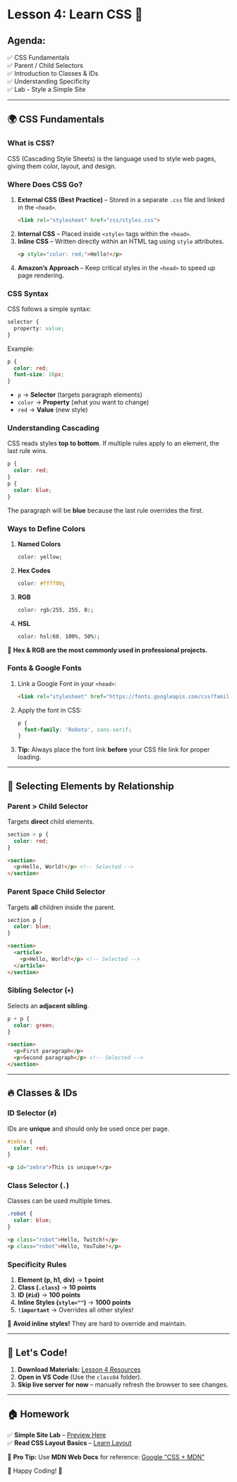 # Lesson 4: Learn CSS 🚀  

## **Agenda:**  
✅ CSS Fundamentals  
✅ Parent / Child Selectors  
✅ Introduction to Classes & IDs  
✅ Understanding Specificity  
✅ Lab - Style a Simple Site  

---

## 🌍 **CSS Fundamentals**

### What is CSS?
CSS (Cascading Style Sheets) is the language used to style web pages, giving them color, layout, and design.

### **Where Does CSS Go?**
1. **External CSS (Best Practice)** – Stored in a separate `.css` file and linked in the `<head>`.
   ```html
   <link rel="stylesheet" href="css/styles.css">
   ```
2. **Internal CSS** – Placed inside `<style>` tags within the `<head>`.
3. **Inline CSS** – Written directly within an HTML tag using `style` attributes.
   ```html
   <p style="color: red;">Hello!</p>
   ```
4. **Amazon’s Approach** – Keep critical styles in the `<head>` to speed up page rendering.

### **CSS Syntax**
CSS follows a simple syntax:
```css
selector {
  property: value;
}
```
Example:
```css
p {
  color: red;
  font-size: 16px;
}
```
- `p` → **Selector** (targets paragraph elements)
- `color` → **Property** (what you want to change)
- `red` → **Value** (new style)

### **Understanding Cascading**
CSS reads styles **top to bottom**. If multiple rules apply to an element, the last rule wins.
```css
p {
  color: red;
}
p {
  color: blue;
}
```
The paragraph will be **blue** because the last rule overrides the first.

### **Ways to Define Colors**
1. **Named Colors**
   ```css
   color: yellow;
   ```
2. **Hex Codes**
   ```css
   color: #ffff00;
   ```
3. **RGB**
   ```css
   color: rgb(255, 255, 0);
   ```
4. **HSL**
   ```css
   color: hsl(60, 100%, 50%);
   ```
🔹 **Hex & RGB are the most commonly used in professional projects.**

### **Fonts & Google Fonts**
1. Link a Google Font in your `<head>`:
   ```html
   <link rel="stylesheet" href="https://fonts.googleapis.com/css?family=Roboto">
   ```
2. Apply the font in CSS:
   ```css
   p {
     font-family: 'Roboto', sans-serif;
   }
   ```
3. **Tip:** Always place the font link **before** your CSS file link for proper loading.

---

## 🎯 **Selecting Elements by Relationship**

### **Parent > Child Selector**
Targets **direct** child elements.
```css
section > p {
  color: red;
}
```
```html
<section>
  <p>Hello, World!</p> <!-- Selected -->
</section>
```

### **Parent Space Child Selector**
Targets **all** children inside the parent.
```css
section p {
  color: blue;
}
```
```html
<section>
  <article>
    <p>Hello, World!</p> <!-- Selected -->
  </article>
</section>
```

### **Sibling Selector (`+`)**
Selects an **adjacent sibling**.
```css
p + p {
  color: green;
}
```
```html
<section>
  <p>First paragraph</p>
  <p>Second paragraph</p> <!-- Selected -->
</section>
```

---

## 🔥 **Classes & IDs**

### **ID Selector (`#`)**
IDs are **unique** and should only be used once per page.
```css
#zebra {
  color: red;
}
```
```html
<p id="zebra">This is unique!</p>
```

### **Class Selector (`.`)**
Classes can be used multiple times.
```css
.robot {
  color: blue;
}
```
```html
<p class="robot">Hello, Twitch!</p>
<p class="robot">Hello, YouTube!</p>
```

### **Specificity Rules**
1. **Element (p, h1, div)** → **1 point**
2. **Class (`.class`)** → **10 points**
3. **ID (`#id`)** → **100 points**
4. **Inline Styles (`style=""`)** → **1000 points**
5. **`!important`** → Overrides all other styles!

🚨 **Avoid inline styles!** They are hard to override and maintain.

---

## 🎯 **Let's Code!**

1. **Download Materials:** [Lesson 4 Resources](https://drive.google.com/file/d/1nb5QadNC2Z1x2oqH9zIMZFVbYjarM5Br/view)
2. **Open in VS Code** (Use the `class04` folder).
3. **Skip live server for now** – manually refresh the browser to see changes.

---

## 🏠 **Homework**
✅ **Simple Site Lab** – [Preview Here](https://communitytaught.org/img/resources/simple-site-lab.png)  
✅ **Read CSS Layout Basics** – [Learn Layout](https://learnlayout.com)  

📌 **Pro Tip:** Use **MDN Web Docs** for reference: [Google "CSS + MDN"](https://developer.mozilla.org/en-US/docs/Web/CSS)

🚀 Happy Coding! 🎨
